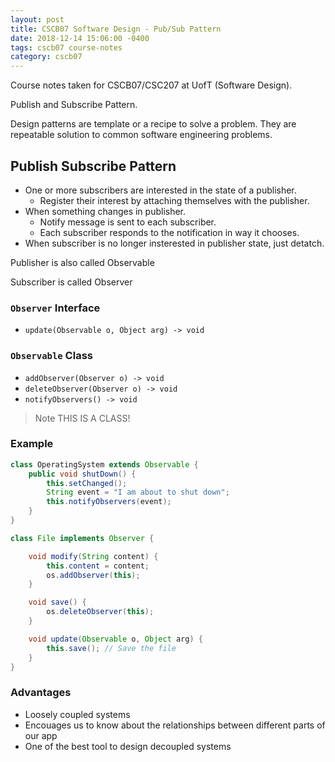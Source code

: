 ```yaml
---
layout: post
title: CSCB07 Software Design - Pub/Sub Pattern
date: 2018-12-14 15:06:00 -0400
tags: cscb07 course-notes
category: cscb07
---
```


Course notes taken for CSCB07/CSC207 at UofT (Software Design).

Publish and Subscribe Pattern.

<!--more-->

Design patterns are template or a recipe to solve a problem. They are repeatable solution to common software engineering problems.

## Publish Subscribe Pattern

* One or more subscribers are interested in the state of a publisher.
    * Register their interest by attaching themselves with the publisher.
* When something changes in publisher.
    * Notify message is sent to each subscriber.
    * Each subscriber responds to the notification in way it chooses.
* When subscriber is no longer insterested in publisher state, just detatch.

Publisher is also called Observable

Subscriber is called Observer

### `Observer` Interface

* `update(Observable o, Object arg) -> void`

### `Observable` Class

* `addObserver(Observer o) -> void`
* `deleteObserver(Observer o) -> void`
* `notifyObservers() -> void`

> Note THIS IS A CLASS!

### Example

```java
class OperatingSystem extends Observable {
    public void shutDown() {
        this.setChanged();
        String event = "I am about to shut down";
        this.notifyObservers(event);
    }
}
```

```java
class File implements Observer {

    void modify(String content) {
        this.content = content;
        os.addObserver(this);
    }

    void save() {
        os.deleteObserver(this);
    }

    void update(Observable o, Object arg) {
        this.save(); // Save the file
    }
}
```

### Advantages

* Loosely coupled systems
* Encouages us to know about the relationships between different parts of our app
* One of the best tool to design decoupled systems